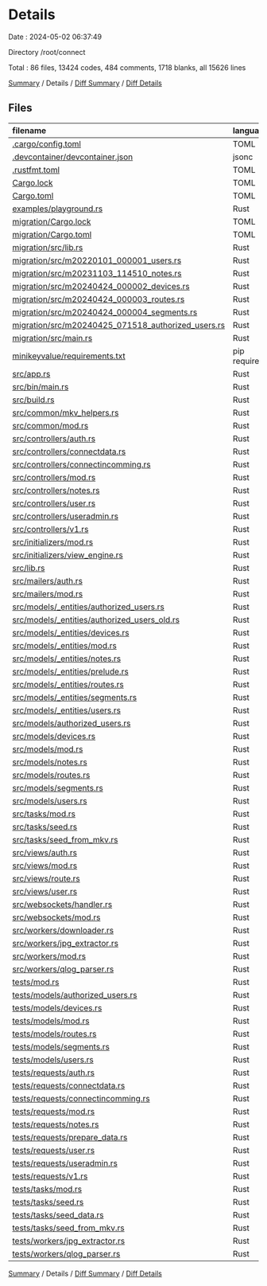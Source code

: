 # Details

Date : 2024-05-02 06:37:49

Directory /root/connect

Total : 86 files,  13424 codes, 484 comments, 1718 blanks, all 15626 lines

[Summary](results.md) / Details / [Diff Summary](diff.md) / [Diff Details](diff-details.md)

## Files
| filename | language | code | comment | blank | total |
| :--- | :--- | ---: | ---: | ---: | ---: |
| [.cargo/config.toml](/.cargo/config.toml) | TOML | 3 | 0 | 1 | 4 |
| [.devcontainer/devcontainer.json](/.devcontainer/devcontainer.json) | jsonc | 9 | 0 | 0 | 9 |
| [.rustfmt.toml](/.rustfmt.toml) | TOML | 7 | 0 | 1 | 8 |
| [Cargo.lock](/Cargo.lock) | TOML | 5,288 | 2 | 559 | 5,849 |
| [Cargo.toml](/Cargo.toml) | TOML | 65 | 3 | 9 | 77 |
| [examples/playground.rs](/examples/playground.rs) | Rust | 10 | 8 | 5 | 23 |
| [migration/Cargo.lock](/migration/Cargo.lock) | TOML | 4,458 | 2 | 480 | 4,940 |
| [migration/Cargo.toml](/migration/Cargo.toml) | TOML | 16 | 3 | 4 | 23 |
| [migration/src/lib.rs](/migration/src/lib.rs) | Rust | 23 | 0 | 3 | 26 |
| [migration/src/m20220101_000001_users.rs](/migration/src/m20220101_000001_users.rs) | Rust | 43 | 0 | 5 | 48 |
| [migration/src/m20231103_114510_notes.rs](/migration/src/m20231103_114510_notes.rs) | Rust | 29 | 0 | 5 | 34 |
| [migration/src/m20240424_000002_devices.rs](/migration/src/m20240424_000002_devices.rs) | Rust | 60 | 0 | 7 | 67 |
| [migration/src/m20240424_000003_routes.rs](/migration/src/m20240424_000003_routes.rs) | Rust | 68 | 0 | 7 | 75 |
| [migration/src/m20240424_000004_segments.rs](/migration/src/m20240424_000004_segments.rs) | Rust | 84 | 8 | 7 | 99 |
| [migration/src/m20240425_071518_authorized_users.rs](/migration/src/m20240425_071518_authorized_users.rs) | Rust | 61 | 0 | 7 | 68 |
| [migration/src/main.rs](/migration/src/main.rs) | Rust | 5 | 0 | 2 | 7 |
| [minikeyvalue/requirements.txt](/minikeyvalue/requirements.txt) | pip requirements | 3 | 0 | 1 | 4 |
| [src/app.rs](/src/app.rs) | Rust | 105 | 5 | 19 | 129 |
| [src/bin/main.rs](/src/bin/main.rs) | Rust | 7 | 0 | 2 | 9 |
| [src/build.rs](/src/build.rs) | Rust | 24 | 4 | 7 | 35 |
| [src/common/mkv_helpers.rs](/src/common/mkv_helpers.rs) | Rust | 7 | 0 | 2 | 9 |
| [src/common/mod.rs](/src/common/mod.rs) | Rust | 1 | 0 | 0 | 1 |
| [src/controllers/auth.rs](/src/controllers/auth.rs) | Rust | 106 | 19 | 27 | 152 |
| [src/controllers/connectdata.rs](/src/controllers/connectdata.rs) | Rust | 101 | 12 | 22 | 135 |
| [src/controllers/connectincomming.rs](/src/controllers/connectincomming.rs) | Rust | 150 | 6 | 21 | 177 |
| [src/controllers/mod.rs](/src/controllers/mod.rs) | Rust | 7 | 0 | 1 | 8 |
| [src/controllers/notes.rs](/src/controllers/notes.rs) | Rust | 59 | 0 | 11 | 70 |
| [src/controllers/user.rs](/src/controllers/user.rs) | Rust | 11 | 0 | 4 | 15 |
| [src/controllers/useradmin.rs](/src/controllers/useradmin.rs) | Rust | 173 | 63 | 38 | 274 |
| [src/controllers/v1.rs](/src/controllers/v1.rs) | Rust | 164 | 9 | 24 | 197 |
| [src/initializers/mod.rs](/src/initializers/mod.rs) | Rust | 2 | 0 | 1 | 3 |
| [src/initializers/view_engine.rs](/src/initializers/view_engine.rs) | Rust | 32 | 0 | 5 | 37 |
| [src/lib.rs](/src/lib.rs) | Rust | 11 | 0 | 1 | 12 |
| [src/mailers/auth.rs](/src/mailers/auth.rs) | Rust | 45 | 13 | 8 | 66 |
| [src/mailers/mod.rs](/src/mailers/mod.rs) | Rust | 1 | 0 | 1 | 2 |
| [src/models/_entities/authorized_users.rs](/src/models/_entities/authorized_users.rs) | Rust | 41 | 1 | 6 | 48 |
| [src/models/_entities/authorized_users_old.rs](/src/models/_entities/authorized_users_old.rs) | Rust | 39 | 3 | 6 | 48 |
| [src/models/_entities/devices.rs](/src/models/_entities/devices.rs) | Rust | 55 | 1 | 7 | 63 |
| [src/models/_entities/mod.rs](/src/models/_entities/mod.rs) | Rust | 7 | 1 | 3 | 11 |
| [src/models/_entities/notes.rs](/src/models/_entities/notes.rs) | Rust | 14 | 1 | 4 | 19 |
| [src/models/_entities/prelude.rs](/src/models/_entities/prelude.rs) | Rust | 6 | 1 | 2 | 9 |
| [src/models/_entities/routes.rs](/src/models/_entities/routes.rs) | Rust | 49 | 1 | 6 | 56 |
| [src/models/_entities/segments.rs](/src/models/_entities/segments.rs) | Rust | 53 | 1 | 5 | 59 |
| [src/models/_entities/users.rs](/src/models/_entities/users.rs) | Rust | 42 | 1 | 6 | 49 |
| [src/models/authorized_users.rs](/src/models/authorized_users.rs) | Rust | 56 | 7 | 14 | 77 |
| [src/models/devices.rs](/src/models/devices.rs) | Rust | 71 | 6 | 11 | 88 |
| [src/models/mod.rs](/src/models/mod.rs) | Rust | 7 | 0 | 1 | 8 |
| [src/models/notes.rs](/src/models/notes.rs) | Rust | 4 | 1 | 3 | 8 |
| [src/models/routes.rs](/src/models/routes.rs) | Rust | 157 | 57 | 23 | 237 |
| [src/models/segments.rs](/src/models/segments.rs) | Rust | 155 | 61 | 25 | 241 |
| [src/models/users.rs](/src/models/users.rs) | Rust | 164 | 79 | 25 | 268 |
| [src/tasks/mod.rs](/src/tasks/mod.rs) | Rust | 2 | 0 | 0 | 2 |
| [src/tasks/seed.rs](/src/tasks/seed.rs) | Rust | 24 | 15 | 6 | 45 |
| [src/tasks/seed_from_mkv.rs](/src/tasks/seed_from_mkv.rs) | Rust | 75 | 6 | 19 | 100 |
| [src/views/auth.rs](/src/views/auth.rs) | Rust | 30 | 1 | 7 | 38 |
| [src/views/mod.rs](/src/views/mod.rs) | Rust | 3 | 0 | 1 | 4 |
| [src/views/route.rs](/src/views/route.rs) | Rust | 10 | 2 | 5 | 17 |
| [src/views/user.rs](/src/views/user.rs) | Rust | 18 | 0 | 4 | 22 |
| [src/websockets/handler.rs](/src/websockets/handler.rs) | Rust | 60 | 2 | 13 | 75 |
| [src/websockets/mod.rs](/src/websockets/mod.rs) | Rust | 1 | 0 | 0 | 1 |
| [src/workers/downloader.rs](/src/workers/downloader.rs) | Rust | 34 | 1 | 9 | 44 |
| [src/workers/jpg_extractor.rs](/src/workers/jpg_extractor.rs) | Rust | 20 | 1 | 5 | 26 |
| [src/workers/mod.rs](/src/workers/mod.rs) | Rust | 3 | 0 | 1 | 4 |
| [src/workers/qlog_parser.rs](/src/workers/qlog_parser.rs) | Rust | 196 | 10 | 20 | 226 |
| [tests/mod.rs](/tests/mod.rs) | Rust | 3 | 0 | 1 | 4 |
| [tests/models/authorized_users.rs](/tests/models/authorized_users.rs) | Rust | 17 | 9 | 6 | 32 |
| [tests/models/devices.rs](/tests/models/devices.rs) | Rust | 17 | 9 | 6 | 32 |
| [tests/models/mod.rs](/tests/models/mod.rs) | Rust | 5 | 0 | 0 | 5 |
| [tests/models/routes.rs](/tests/models/routes.rs) | Rust | 17 | 9 | 6 | 32 |
| [tests/models/segments.rs](/tests/models/segments.rs) | Rust | 17 | 9 | 6 | 32 |
| [tests/models/users.rs](/tests/models/users.rs) | Rust | 176 | 0 | 48 | 224 |
| [tests/requests/auth.rs](/tests/requests/auth.rs) | Rust | 155 | 7 | 31 | 193 |
| [tests/requests/connectdata.rs](/tests/requests/connectdata.rs) | Rust | 26 | 0 | 4 | 30 |
| [tests/requests/connectincomming.rs](/tests/requests/connectincomming.rs) | Rust | 26 | 0 | 4 | 30 |
| [tests/requests/mod.rs](/tests/requests/mod.rs) | Rust | 8 | 0 | 1 | 9 |
| [tests/requests/notes.rs](/tests/requests/notes.rs) | Rust | 103 | 2 | 19 | 124 |
| [tests/requests/prepare_data.rs](/tests/requests/prepare_data.rs) | Rust | 45 | 1 | 12 | 58 |
| [tests/requests/user.rs](/tests/requests/user.rs) | Rust | 32 | 2 | 7 | 41 |
| [tests/requests/useradmin.rs](/tests/requests/useradmin.rs) | Rust | 26 | 0 | 4 | 30 |
| [tests/requests/v1.rs](/tests/requests/v1.rs) | Rust | 26 | 0 | 4 | 30 |
| [tests/tasks/mod.rs](/tests/tasks/mod.rs) | Rust | 3 | 0 | 1 | 4 |
| [tests/tasks/seed.rs](/tests/tasks/seed.rs) | Rust | 24 | 15 | 4 | 43 |
| [tests/tasks/seed_data.rs](/tests/tasks/seed_data.rs) | Rust | 16 | 0 | 5 | 21 |
| [tests/tasks/seed_from_mkv.rs](/tests/tasks/seed_from_mkv.rs) | Rust | 16 | 0 | 5 | 21 |
| [tests/workers/jpg_extractor.rs](/tests/workers/jpg_extractor.rs) | Rust | 16 | 2 | 5 | 23 |
| [tests/workers/qlog_parser.rs](/tests/workers/qlog_parser.rs) | Rust | 16 | 2 | 5 | 23 |

[Summary](results.md) / Details / [Diff Summary](diff.md) / [Diff Details](diff-details.md)